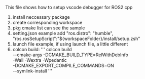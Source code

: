 This file shows how to setup vscode debugger for ROS2 cpp

1. install neccessary package
2. create corresponding workspace
3. pkg cmake list can see the sample
4. setting.json example
    add "ros.distro": "humble",
        "ros.rosSetupScript":"${workspaceFolder}/install/setup.zsh"
5. launch file example, if using launch file, a little different
6. colcon build:
'''
colcon build \
    --cmake-args  -DCMAKE_BUILD_TYPE=RelWithDebInfo\
    -Wall -Wextra -Wpedantic \
    -DCMAKE_EXPORT_COMPILE_COMMANDS=ON \
    --symlink-install
'''